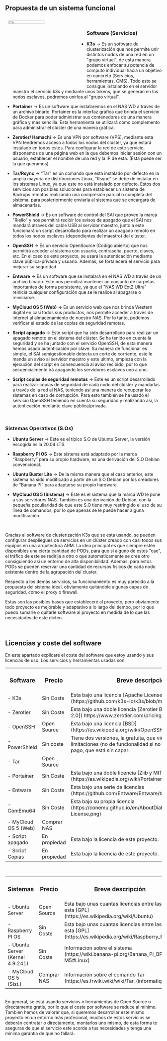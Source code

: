 ## Propuesta de un sistema funcional 

<img src="/diagramas/Diagrama lógico del sistema y sus relaciones/Esquema-por-capas-realista (Propuesta inicial).png" align="left" width=48% height=5% hspace=2% vspace=2% />
</br>

### Software (Servicios)

* **K3s** → Es un software de clusterización que nos permite unir distintos nodos de una red en un "grupo virtual", de esta manera podemos enfocar su potencia de computo individual hacia un objetivo en concreto (Servicios, herramientas, CMS). Todo esto se consigue instalando en el servidor maestro el servicio k3s y mediante unos tokens, que se generan en los nodos esclavos, podremos unirlos al "grupo virtual".

* **Portainer** → Es un software que instalaremos en el NAS WD a través de un archivo binario. Portainer es la interfaz gráfica que brinda el servicio de Docker para poder administrar sus contenedores de una manera gráfica y más sencilla. Esta herramienta se utilizará como complemento para administrar el clúster de una manera gráfica.

* **Zerotier/ Hamachi** → Es una VPN por software (VPS), mediante esta VPN tendremos acceso a todos los nodos del clúster, ya que estará instalado en todos estos. Para configurar la red de este servicio, disponemos de una página web en la que debemos iniciar sesión con un usuario, establecer el nombre de una red y la IP de esta. (Esta puede ser la que queramos).

* **Tar/Rsync** → “Tar” es un comando que está instalado por defecto en la amplia mayoría de distribuciones Linux, “Rsync” se debe de instalar en los sistemas Linux, ya que este no está instalado por defecto. Estos dos servicios son posibles soluciones para establecer un sistema de Backups remotos realizando una compresión parcial o completa del sistema, para posteriormente enviarla al sistema que se encargará de almacenarlas.

* **PowerShield** → Es un software de control del SAI que provee la marca "Riello" y nos permitirá recibir los avisos de apagado que el SAI nos mandará atraves del cable USB al servidor maestro, junto a este funcionará un script desarrollado para realizar un apagado remoto en todos los nodos esclavos (dependientes del maestro) del clúster.

* **OpenSSH** → Es un servicio OpenSource (Codigo abierto) que nos permitirá acceder al sistema con usuario, contraseña, puerto, claves, etc. En el caso de este proyecto, se usará la autenticación mediante clave pública-privada y usuario. Además, se fortalecerá el servicio para mejorar su seguridad.

* **Entware** → Es un software que se instalará en el NAS WD a través de un archivo binario. Este nos permitirá mantener un conjunto de carpetas importantes de forma persistente, ya que el "NAS WD Ext2 Ultra" reinicia cualquier configuración que se le realice al apagarse o reiniciarse.

* **MyCloud OS 5 (Web)** → Es un servicio web que nos brinda Western digital en casi todos sus productos, nos permite acceder a través de internet al almacenamiento de nuestro NAS. Por lo tanto, podemos verificar el estado de las copias de seguridad remotas.

* **Script apagado** → Este script que ha sido desarrollado para realizar un apagado remoto en el sistema del clúster. Se ha tenido en cuenta la seguridad y se ha juntado con el servicio OpenSSH, de esta manera hemos usado autenticación por clave. Su manera de funcionar es simple, el SAI semigestionable detecta un corte de corriente, este le manda un aviso al servidor maestro y este ultimo, empieza con la ejecución del script en consecuencia al aviso recibido, por lo que secuencialmente irá apagando los servidores esclavos uno a uno.

* **Script copias de seguridad remotas** → Este es un script desarrollado para realizar copias de seguridad de cada nodo del clúster y mandarlas a través de la red al NAS, teniendo así una manera de recuperar los sistemas en caso de corrupción. Para esto también se ha usado el servicio OpenSSH teniendo en cuenta su seguridad y realizando asi, la autenticación mediante clave pública/privada.

<br/>

### Sistemas Operativos (S.Os)

* **Ubuntu Server** → Este es el típico S.O de Ubuntu Server, la versión escogida es la 20.04 LTS.

* **Raspberry PI OS** → Este sistema está adaptado por la marca “Raspberry” para su propio hardware, es una derivación del S.O Debian convencional.

* **Ubuntu Buster Lite** → De la misma manera que el caso anterior, este sistema ha sido modificado a partir de un S.O Debian por los creadores de “Banana PI” para adaptarse su propio hardware.

* **MyCloud OS 5 (Sistema)** → Este es el sistema que la marca WD le pone a sus servidores NAS. También es una derivación de Debian, con la pequeña peculiaridad de que este S.O tiene muy restringido el uso de su línea de comandos, por lo que apenas se le puede hacer alguna modificación.

<br/>

Gracias al software de clusterización K3s que se esta usando, se pueden configurar despliegues de servicios en un clúster creado con casi todos sus equipos en una arquitectura ARM. La idea principal es que siempre estén disponibles una cierta cantidad de PODs, para que si alguno de estos "cae", el tráfico de este se redirija a otro o que automaticamente se cree otro consiguiendo asi un entorno de alta disponibilidad. Ademas, para estos PODs se pueden reservar una cantidad de recursos físicos de cada nodo existente dentro de la agrupación del cluster.

Respecto a los demás servicios, su funcionamiento es muy parecido a la propuesta del sistema ideal, obviamente quitándole algunas capas de seguridad, como el proxy o firewall.

Estas son las posibles bases que estableceré al proyecto, pero obviamente todo proyecto es mejorable y adaptativo a lo largo del tiempo, por lo que puedo sumarle o quitarle software al proyecto en medida de lo que las necesidades de este dicten.

<br/>

## Licencias y coste del software
En este apartado explicare el coste del software que estoy usando y sus licencias de uso. Los servicios y herramientas usadas son:


<div align="center">
<table>
<tr> <td align="center"> <h3> Software </h3> </td> <td align="center"> <h3> Precio </h3> </td> <td align="center"> <h3> Breve descripción </h3> </td> </tr>
<tr> <td  width="19%"> - K3s </td> <td  width="13%"> Sin Coste </td> <td> Esta bajo una licencia [Apache License 2.0](https://github.com/k3s-io/k3s/blob/master/LICENSE) </td> </tr>
<tr> <td> - Zerotier </td> <td> Sin Coste </td> <td> Esta bajo una doble licencia [Zerotier BSL y Apache License 2.0]( https://www.zerotier.com/pricing/) </td> </tr>
<tr> <td> - OpenSSH </td> <td> Open Source </td> <td> Esta bajo una licencia [BSD](https://es.wikipedia.org/wiki/OpenSSH)</td> </tr>
<tr> <td> - PowerShield </td> <td> Sin coste </td> <td> Tiene dos versiones, la gratuita, que viene con ciertas limitaciones (no de funcionalidad si no de cantidad) y la de pago, que está sin capar. </td> </tr>
<tr> <td> - Tar </td> <td> Open Source </td> <td></td> </tr>
<tr> <td> - Portainer </td> <td> Sin Coste </td> <td> Esta bajo una doble licencia [Zlib y MIT](https://es.wikipedia.org/wiki/Portainers_(Docker)) </td> </tr>
<tr> <td> - Entware </td> <td> Sin Coste </td> <td>Esta bajo una serie de licencias (https://github.com/Entware/Entware/tree/master/LICENSES)</td> </tr>
<tr> <td> - ComEmu64 </td> <td> Sin Coste </td> <td>Esta bajo su propia licencia (https://conemu.github.io/en/AboutDialog.html#About-License.png) </td> </tr>
<tr> <td> - MyCloud OS 5 (Web) </td> <td> Comprar NAS </td> <td> </td> </tr>
<tr> <td> - Script apagado </td> <td> En propiedad </td> <td> Esta bajo la licencia de este proyecto. </td> </tr>
<tr> <td> - Script Copias </td> <td> En propiedad </td> <td>Esta bajo la licencia de este proyecto. </td> </tr>
</table>

<br/>
  
<table>
<tr> <td align="center"> <h3> Sistemas </h3> </td> <td align="center"> <h3> Precio </h3> </td> <td align="center"> <h3> Breve descripción </h3> </td> </tr>
<tr> <td width="19%"> - Ubuntu Server </td> <td width="13%"> Open Source </td> <td>Esta bajo unas cuantas licencias entre las que esta [GPL](https://es.wikipedia.org/wiki/Ubuntu) </td> </tr>
<tr> <td> - Raspberry PI OS </td> <td> Sin Coste </td> <td>Esta bajo unas cuantas licencias entre las que esta [GPL](https://es.wikipedia.org/wiki/Raspberry_Pi_OS) </td> </tr>
<tr> <td> - Ubuntu Server (Kernel 4.9.241) </td> <td> Sin Coste </td> <td> Informacion sobre el sistema (https://wiki.banana-pi.org/Banana_Pi_BPI-M5#Linux) </td> </tr>
<tr> <td> - MyCloud OS 5 (Sist.) </td> <td> Comprar NAS </td> <td> Información sobre el comando Tar (https://es.frwiki.wiki/wiki/Tar_(informatique)) </td> </tr>
</table>
</div>
  
<br/>

<div align="left">
En general, se está usando servicios o herramientas de Open Source o directamente gratis, por lo que el coste por software se reduce al mínimo. También hemos de valorar que, si queremos desarrollar este mismo proyecto en un entorno más profesional, muchos de estos servicios se deberán contratar o directamente, montarlos uno mismo, de esta forma te aseguras de que el servicio este acorde a tus necesidades y tenga una mínima garantía de que no fallará.
</div>
